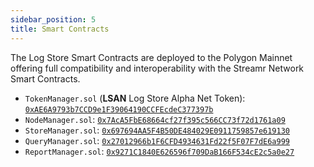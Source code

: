 ```yaml
---
sidebar_position: 5
title: Smart Contracts
---
```


The Log Store Smart Contracts are deployed to the Polygon Mainnet offering full compatibility and interoperability with the Streamr Network Smart Contracts.

- `TokenManager.sol` (**LSAN** Log Store Alpha Net Token): [`0xAE6A9793b7CCD9e1F39064190CCFEcdeC377397b`](https://polygonscan.com/address/0xAE6A9793b7CCD9e1F39064190CCFEcdeC377397b)
- `NodeManager.sol`: [`0x7AcA5FbE68664cf27f395c566CC73f72d1761a09`](https://polygonscan.com/address/0x7AcA5FbE68664cf27f395c566CC73f72d1761a09)
- `StoreManager.sol`: [`0x697694AA5F4B50DE484029E0911759857e619130`](https://polygonscan.com/address/0x697694AA5F4B50DE484029E0911759857e619130)
- `QueryManager.sol`: [`0x27012966b1F6CFD4934631Fd22f5F07F7dE6a999`](https://polygonscan.com/address/0x27012966b1F6CFD4934631Fd22f5F07F7dE6a999)
- `ReportManager.sol`: [`0x9271C1840E626596f709DaB166F534cE2c5a0e27`](https://polygonscan.com/address/0x9271c1840e626596f709dab166f534ce2c5a0e27)
